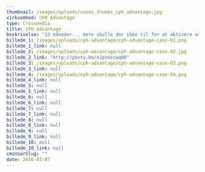```yaml
---
thumbnail: /images/uploads/cases_thumbs_cph_advantage.jpg
virksomhed: CPH Advantage
type: Crossmedia
title: CPH Advantage
beskrivelse: "12 måneder... mere skulle der ikke til for at aktivere vores medlemmer og deres fordele. Gennem relevant dialog og kommunikation fik vi bevist programmets værd og fastslået, at CPH Advantage er klubben for dig, der vitterlig vil ha' mere. Med en positiv ROI på over 7 opnåede vi målet for CPH Advantage og fik indfriet de høje forventninger, som både medlemmerne og lufthavnen selv havde til fordelsprogrammet."
billede_1: /images/uploads/cph-advantage/cph-advantage-case-01.png
billede_1_link: null
billede_2: /images/uploads/cph-advantage/cph-advantage-case-02.jpg
billede_2_link: "http://youtu.be/xJpsUzcwqN8"
billede_3: /images/uploads/cph-advantage/cph-advantage-case-03.png
billede_3_link: null
billede_4: /images/uploads/cph-advantage/cph-advantage-case-04.png
billede_4_link: null
billede_5: null
billede_5_link: null
billede_6: null
billede_6_link: null
billede_7: null
billede_7_link: null
billede_8: null
billede_8_link: null
billede_9: null
billede_9_link: null
billede_10: null
billede_10_link: null
cmsUserSlug: ""
date: 2016-03-07 
---
```


